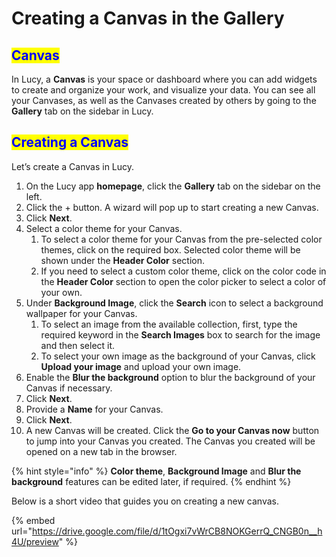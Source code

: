 # Creating a Canvas in the Gallery

## <mark style="color:blue;">Canvas</mark>

In Lucy, a **Canvas** is your space or dashboard where you can add widgets to create and organize your work, and visualize your data. You can see all your Canvases, as well as the Canvases created by others by going to the **Gallery** tab on the sidebar in Lucy.&#x20;

## <mark style="color:blue;">Creating a Canvas</mark>

Let’s create a Canvas in Lucy.

1. On the Lucy app **homepage**, click the **Gallery** tab on the sidebar on the left.
2. Click the +  button. A wizard will pop up to start creating a new Canvas.
3. Click **Next**.
4. Select a color theme for your Canvas.
   1. To select a color theme for your Canvas from the pre-selected color themes, click on the required box. Selected color theme will be shown under the **Header Color** section.&#x20;
   2. If you need to select a custom color theme, click on the color code in the **Header Color** section to open the color picker to select a color of your own.
5. Under **Background Image**, click the **Search** icon to select a background wallpaper for your Canvas.
   1. To select an image from the available collection, first, type the required keyword in the **Search Images** box to search for the image and then select it.
   2. To select your own image as the background of your Canvas, click **Upload your image** and upload your own image.
6. Enable the **Blur the background** option to blur the background of your Canvas if necessary.
7. Click **Next**.
8. Provide a **Name** for your Canvas.
9. Click **Next**.
10. A new Canvas will be created. Click the **Go to your Canvas now** button to jump into your Canvas you created. The Canvas you created will be opened on a new tab in the browser.



{% hint style="info" %}
**Color theme**, **Background Image** and **Blur the background** features can be edited later, if required.
{% endhint %}

Below is a short video that guides you on creating a new canvas.

{% embed url="https://drive.google.com/file/d/1tOgxi7vWrCB8NOKGerrQ_CNGB0n__h4U/preview" %}
